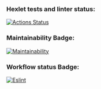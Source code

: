 ### Hexlet tests and linter status:
[![Actions Status](https://github.com/LeonidMezhonov/frontend-project-lvl1/workflows/hexlet-check/badge.svg)](https://github.com/LeonidMezhonov/frontend-project-lvl1/actions)

### Maintainability Badge:
[![Maintainability](https://api.codeclimate.com/v1/badges/a99a88d28ad37a79dbf6/maintainability)](https://codeclimate.com/github/codeclimate/codeclimate/maintainability)

### Workflow status Badge:
[![Eslint](https://github.com/LeonidMezhonov/frontend-project-lvl1/actions/workflows/nodejs.yml/badge.svg)](https://github.com/LeonidMezhonov/frontend-project-lvl1/actions/workflows/nodejs.yml)
